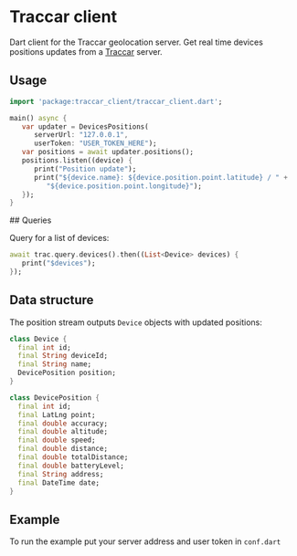 # Traccar client

Dart client for the Traccar geolocation server. Get real time devices positions updates from a
[Traccar](http://traccar.org/) server.

## Usage

   ```dart
   import 'package:traccar_client/traccar_client.dart';

   main() async {
      var updater = DevicesPositions(
         serverUrl: "127.0.0.1",
         userToken: "USER_TOKEN_HERE");
      var positions = await updater.positions();
      positions.listen((device) {
         print("Position update");
         print("${device.name}: ${device.position.point.latitude} / " +
            "${device.position.point.longitude}");
      });
   }
   ```

## Queries

Query for a list of devices:

   ```dart
   await trac.query.devices().then((List<Device> devices) {
      print("$devices");
   });
   ```

## Data structure

The position stream outputs `Device` objects with updated positions:

   ```dart
   class Device {
     final int id;
     final String deviceId;
     final String name;
     DevicePosition position;
   }

   class DevicePosition {
     final int id;
     final LatLng point;
     final double accuracy;
     final double altitude;
     final double speed;
     final double distance;
     final double totalDistance;
     final double batteryLevel;
     final String address;
     final DateTime date;
   }
   ```

## Example

To run the example put your server address and user token in `conf.dart`
